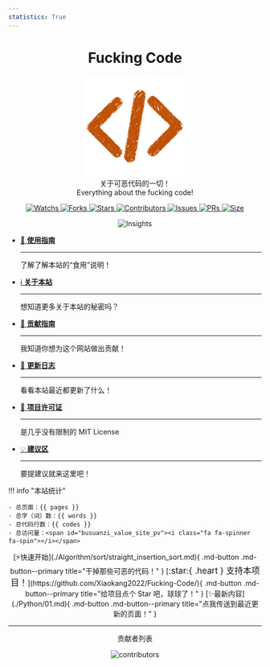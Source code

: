 ```yaml
---
statistics: True
---
```


<h1 align="center">Fucking Code</h1>

<p align="center">
<img src="logo.png" alt="logo" />
<br/>
关于可恶代码的一切！
<br/>
Everything about the fucking code!
</p>

<p align="center">

<a href="https://github.com/Xiaokang2022/Fucking-Code/watchers">
<img alt="Watchs" src="https://img.shields.io/github/watchers/Xiaokang2022/Fucking-Code?label=Watchs&logo=github&style=flat" title="关注人数" />
</a>

<a href="https://github.com/Xiaokang2022/Fucking-Code/forks">
<img alt="Forks" src="https://img.shields.io/github/forks/Xiaokang2022/Fucking-Code?label=Forks&logo=github&style=flat" title="Fork 总数" />
</a>

<a href="https://github.com/Xiaokang2022/Fucking-Code/stargazers">
<img alt="Stars" src="https://img.shields.io/github/stars/Xiaokang2022/Fucking-Code?label=Stars&color=gold&logo=github&style=flat" title="Star 总数" />
</a>

<a href="https://github.com/Xiaokang2022/Fucking-Code/graphs/contributors">
<img alt="Contributors" src="https://img.shields.io/github/contributors/Xiaokang2022/Fucking-Code?label=Contributors&logo=github" title="贡献者人数" />
</a>

<a href="https://github.com/Xiaokang2022/Fucking-Code/issues">
<img alt="Issues" src="https://img.shields.io/github/issues/Xiaokang2022/Fucking-Code?label=Issues&logo=github" title="问题总数" />
</a>

<a href="https://github.com/Xiaokang2022/Fucking-Code/pulls">
<img alt="PRs" src="https://img.shields.io/github/issues-pr/Xiaokang2022/Fucking-Code?label=PRs&logo=github" title="提交总数" />
</a>

<a href="https://github.com/Xiaokang2022/Fucking-Code">
<img alt="Size" src="https://img.shields.io/github/languages/code-size/Xiaokang2022/Fucking-Code?label=Size&logo=github" title="项目代码大小" />
</a>

</p>

<p align="center"><img alt="Insights" src="https://repobeats.axiom.co/api/embed/4c2ebccfc8795aa2976c7839d2bdaf9484695c34.svg" /></p>

<div class="grid cards" markdown>

-   [📗 **使用指南**](./Guide.md)

    ***

    了解了解本站的“食用”说明！

-   [ℹ️ **关于本站**](./About.md)

    ***

    想知道更多关于本站的秘密吗？

-   [📕 **贡献指南**](./Contributing.md)

    ***

    我知道你想为这个网站做出贡献！

-   [📑 **更新日志**](./ChangeLog.md)

    ***

    看看本站最近都更新了什么！

-   [📘 **项目许可证**](./LICENSE.md)

    ***

    是几乎没有限制的 MIT License

-   [💡 **建议区**](./Suggest.md)

    ***

    要提建议就来这里吧！

</div>

!!! info "本站统计"

    - 总页面：{{ pages }}
    - 总字（词）数：{{ words }}
    - 总代码行数：{{ codes }}
    - 总访问量：<span id="busuanzi_value_site_pv"><i class="fa fa-spinner fa-spin"></i></span>

<div align="center" markdown>
[⚡快速开始](./Algorithm/sort/straight_insertion_sort.md){ .md-button .md-button--primary title="干掉那些可恶的代码！" }
[<big>:star:{ .heart } 支持本项目！</big>](https://github.com/Xiaokang2022/Fucking-Code/){ .md-button .md-button--primary title="给项目点个 Star 吧，球球了！" }
[✨最新内容](./Python/01.md){ .md-button .md-button--primary title="点我传送到最近更新的页面！" }
</div>

---

<div align="center">
<p><bug>贡献者列表</big></p>

<img src="https://contrib.rocks/image?repo=Xiaokang2022/Fucking-Code" alt="contributors" />

</div>

